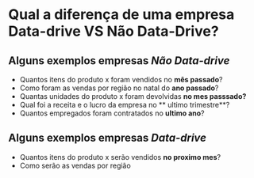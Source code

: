 # Qual a diferença de uma empresa Data-drive VS **Não** Data-Drive?

## Alguns exemplos empresas ***Não Data-drive*** 

- Quantos itens do produto x foram vendidos no **mês passado**?
- Como foram as vendas por região no natal do **ano passado**?
- Quantas unidades do produto x foram devolvidas **no mes passsado?**
- Qual foi a receita e o lucro da empresa no ** ultimo trimestre**?
- Quantos empregados foram contratados no **ultimo ano**?

## Alguns exemplos empresas ***Data-drive*** 

- Quantos itens do produto x serão vendidos **no proximo mes**?
- Como serão as vendas por região 